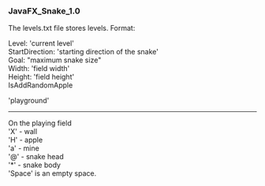 ### **JavaFX_Snake_1.0**
The levels.txt file stores levels. Format:

Level: 'current level'\
StartDirection: 'starting direction of the snake'\
Goal: "maximum snake size"\
Width: 'field width'\
Height: 'field height'\
IsAddRandomApple

'playground'

_________________________________________________

On the playing field\
'X' - wall\
'H' - apple\
'a' - mine\
'@' - snake head\
'*' - snake body\
'Space' is an empty space.
